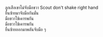 ลูกเสือเขาไม่จับมือขวา Scout don't shake right hand  
ยื่นซ้ายมาจับมือกันมั่น  
มือขวาใช้เคารพกัน  
มือขวาใช้เคารพกัน  
ยื่นซ้ายออกมาพลันจับมือ ๆ
